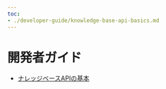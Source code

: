 ```yaml
---
toc:
- ./developer-guide/knowledge-base-api-basics.md
---
```

# 開発者ガイド

* [ナレッジベースAPIの基本](./developer-guide/knowledge-base-api-basics.md)